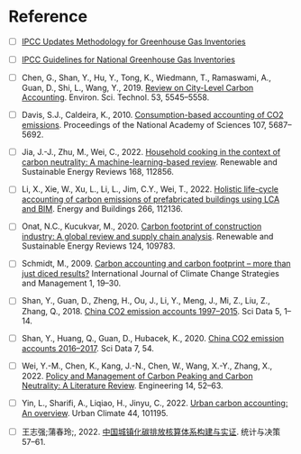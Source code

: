# Reference

- [ ] [IPCC Updates Methodology for Greenhouse Gas Inventories](https://www.ipcc.ch/2019/05/13/ipcc-2019-refinement/)
- [ ] [IPCC Guidelines for National Greenhouse Gas Inventories](https://www.ipcc-nggip.iges.or.jp/public/index.html)
- [ ] Chen, G., Shan, Y., Hu, Y., Tong, K., Wiedmann, T., Ramaswami, A., Guan, D., Shi, L., Wang, Y., 2019. [Review on City-Level Carbon Accounting](https://doi.org/10.1021/acs.est.8b07071). Environ. Sci. Technol. 53, 5545–5558. 
- [ ] Davis, S.J., Caldeira, K., 2010. [Consumption-based accounting of CO2 emissions](https://doi.org/10.1073/pnas.0906974107). Proceedings of the National Academy of Sciences 107, 5687–5692. 
- [ ] Jia, J.-J., Zhu, M., Wei, C., 2022. [Household cooking in the context of carbon neutrality: A machine-learning-based review]( https://doi.org/10.1016/j.rser.2022.112856). Renewable and Sustainable Energy Reviews 168, 112856.
- [ ] Li, X., Xie, W., Xu, L., Li, L., Jim, C.Y., Wei, T., 2022. [Holistic life-cycle accounting of carbon emissions of prefabricated buildings using LCA and BIM](https://doi.org/10.1016/j.enbuild.2022.112136). Energy and Buildings 266, 112136. 
- [ ] Onat, N.C., Kucukvar, M., 2020. [Carbon footprint of construction industry: A global review and supply chain analysis](https://doi.org/10.1016/j.rser.2020.109783). Renewable and Sustainable Energy Reviews 124, 109783. 
- [ ] Schmidt, M., 2009. [Carbon accounting and carbon footprint – more than just diced results?](https://doi.org/10.1108/17568690910934372) International Journal of Climate Change Strategies and Management 1, 19–30. 
- [ ] Shan, Y., Guan, D., Zheng, H., Ou, J., Li, Y., Meng, J., Mi, Z., Liu, Z., Zhang, Q., 2018. [China CO2 emission accounts 1997–2015](https://doi.org/10.1038/sdata.2017.201). Sci Data 5, 1–14. 
- [ ] Shan, Y., Huang, Q., Guan, D., Hubacek, K., 2020. [China CO2 emission accounts 2016–2017](https://doi.org/10.1038/s41597-020-0393-y). Sci Data 7, 54. 
- [ ] Wei, Y.-M., Chen, K., Kang, J.-N., Chen, W., Wang, X.-Y., Zhang, X., 2022. [Policy and Management of Carbon Peaking and Carbon Neutrality: A Literature Review](https://doi.org/10.1016/j.eng.2021.12.018). Engineering 14, 52–63. 
- [ ] Yin, L., Sharifi, A., Liqiao, H., Jinyu, C., 2022. [Urban carbon accounting: An overview](https://doi.org/10.1016/j.uclim.2022.101195). Urban Climate 44, 101195. 
- [ ] 王志强;蒲春玲;, 2022. [中国城镇化碳排放核算体系构建与实证](https://doi.org/10.13546/j.cnki.tjyjc.2022.07.011). 统计与决策 57–61. 

